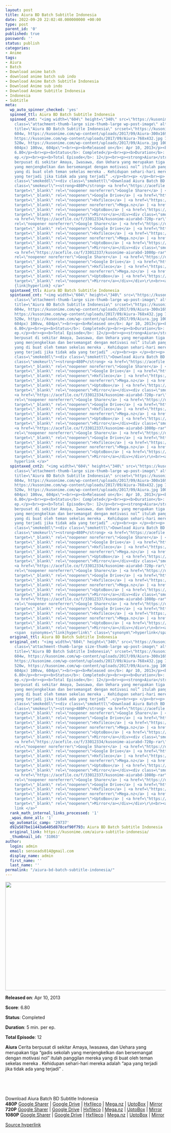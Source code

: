 ```yaml
---
layout: post
title: Aiura BD Batch Subtitle Indonesia
date: 2022-09-20 22:02:48.000000000 +00:00
type: post
parent_id: '0'
published: true
password: ''
status: publish
categories:
- Anime
tags:
- Aiura
- Batch
- Download anime batch
- download anime batch sub indo
- Download Anime Batch Subtitle Indonesia
- Download Anime sub indo
- Download Anime Subtitle Indonesia
- Indonesia
- Subtitle
meta:
  wp_auto_spinner_checked: 'yes'
  spinned_ttl: Aiura BD Batch Subtitle Indonesia
  spinned_cnt: "<img width=\"604\" height=\"340\" src=\"https://kusonime.com/wp-content/uploads/2017/09/Aiura-604x340.jpg\"
    class=\"attachment-thumb-large size-thumb-large wp-post-image\" alt=\"\" loading=\"lazy\"
    title=\"Aiura BD Batch Subtitle Indonesia\" srcset=\"https://kusonime.com/wp-content/uploads/2017/09/Aiura-604x340.jpg
    604w, https://kusonime.com/wp-content/uploads/2017/09/Aiura-300x169.jpg 300w,
    https://kusonime.com/wp-content/uploads/2017/09/Aiura-768x432.jpg 768w, https://kusonime.com/wp-content/uploads/2017/09/Aiura-520x293.jpg
    520w, https://kusonime.com/wp-content/uploads/2017/09/Aiura.jpg 1000w\" sizes=\"(max-width:
    604px) 100vw, 604px\"><br><p><b>Released on</b>: Apr 10, 2013</p><br><p><b>Score</b>:
    6.80</p><br><p><b>Status</b>: Completed</p><br><p><b>Duration</b>: 5 min. per
    ep.</p><br><p><b>Total Episode</b>: 12</p><br><p><strong>Aiura</strong> Cerita
    berpusat di sekitar Amaya, Iwasawa, dan Uehara yang merupakan tiga “gadis sekolah
    yang menjengkelkan dan bersemangat dengan motivasi nol” itulah panggilan mereka
    yang di buat oleh teman sekelas mereka . Kehidupan sehari-hari mereka adalah “apa
    yang terjadi jika tidak ada yang terjadi” .</p><br><p> </p><br><p> </p><br><div
    class=\"smokeddl\"><div class=\"smokettl\">Download Aiura Batch BD Subtitle Indonesia</div><div
    class=\"smokeurl\"><strong>480P</strong> <a href=\"https://acefile.co/f/33012329/kusonime-aiurabd-480p-rar\"
    target=\"_blank\" rel=\"noopener noreferrer\">Google Sharer</a> | <a href=\"https://drive.google.com/uc?export=download&amp;id=1eI1fp--oMpYnxXOLPf6D2ToBMvLexCPk\"
    target=\"_blank\" rel=\"noopener\">Google Drive</a> | <a href=\"https://hxfile.co/13ed7vde4ub8\"
    target=\"_blank\" rel=\"noopener\">Hxfileco</a> | <a href=\"https://mega.nz/file/jv42nLCZ#nPFDEEns02M8BjztbxO6um5SBU0uK4Q_Kdq-1mx8g5o\"
    target=\"_blank\" rel=\"noopener noreferrer\">Mega.nz</a> | <a href=\"https://uptobox.com/p62vlarkw6zr\"
    target=\"_blank\" rel=\"noopener\">UptoBox</a> | <a href=\"https://mirrorace.org/m/10lns\"
    target=\"_blank\" rel=\"noopener\">Mirror</a></div><div class=\"smokeurl\"><strong>720P</strong>
    <a href=\"https://acefile.co/f/33012334/kusonime-aiurabd-720p-rar\" target=\"_blank\"
    rel=\"noopener noreferrer\">Google Sharer</a> | <a href=\"https://drive.google.com/uc?export=download&amp;id=1FvkIJL47Erv-4mcG1iE_GwuO8_t6SSIX\"
    target=\"_blank\" rel=\"noopener\">Google Drive</a> | <a href=\"https://hxfile.co/p66bnh3qdfg4\"
    target=\"_blank\" rel=\"noopener\">Hxfileco</a> | <a href=\"https://mega.nz/file/GigwDLCJ#7D3-DWBC3EvJSxfiJAXuIFs42u9gin6AopZJjd01i-w\"
    target=\"_blank\" rel=\"noopener noreferrer\">Mega.nz</a> | <a href=\"https://uptobox.com/dnj2p2gyywqt\"
    target=\"_blank\" rel=\"noopener\">UptoBox</a> | <a href=\"https://mirrorace.org/m/10lqr\"
    target=\"_blank\" rel=\"noopener\">Mirror</a></div><div class=\"smokeurl\"><strong>1080P</strong>
    <a href=\"https://acefile.co/f/33012337/kusonime-aiurabd-1080p-rar\" target=\"_blank\"
    rel=\"noopener noreferrer\">Google Sharer</a> | <a href=\"https://drive.google.com/uc?export=download&amp;id=1zNDqI8jiiEQY9mAU_F8kFGoX8sIyQpvk\"
    target=\"_blank\" rel=\"noopener\">Google Drive</a> | <a href=\"https://hxfile.co/yjmzp87n1qhp\"
    target=\"_blank\" rel=\"noopener\">Hxfileco</a> | <a href=\"https://mega.nz/file/OioQ3JSI#sUpiEthb6e21zB7RYoltiFj5iGXreFfXmvH1dE1toAQ\"
    target=\"_blank\" rel=\"noopener noreferrer\">Mega.nz</a> | <a href=\"https://uptobox.com/3jchjn7pd78j\"
    target=\"_blank\" rel=\"noopener\">UptoBox</a> | <a href=\"https://mirrorace.org/m/10lr6\"
    target=\"_blank\" rel=\"noopener\">Mirror</a></div></div>\r\n<br><a href=\"https://kusonime.com/aiura-subtitle-indonesia/\">Source
    {link|hyperlink} </a>"
  spintaxed_ttl: Aiura BD Batch Subtitle Indonesia
  spintaxed_cnt: "<img width=\"604\" height=\"340\" src=\"https://kusonime.com/wp-content/uploads/2017/09/Aiura-604x340.jpg\"
    class=\"attachment-thumb-large size-thumb-large wp-post-image\" alt=\"\" loading=\"lazy\"
    title=\"Aiura BD Batch Subtitle Indonesia\" srcset=\"https://kusonime.com/wp-content/uploads/2017/09/Aiura-604x340.jpg
    604w, https://kusonime.com/wp-content/uploads/2017/09/Aiura-300x169.jpg 300w,
    https://kusonime.com/wp-content/uploads/2017/09/Aiura-768x432.jpg 768w, https://kusonime.com/wp-content/uploads/2017/09/Aiura-520x293.jpg
    520w, https://kusonime.com/wp-content/uploads/2017/09/Aiura.jpg 1000w\" sizes=\"(max-width:
    604px) 100vw, 604px\"><br><p><b>Released on</b>: Apr 10, 2013</p><br><p><b>Score</b>:
    6.80</p><br><p><b>Status</b>: Completed</p><br><p><b>Duration</b>: 5 min. per
    ep.</p><br><p><b>Total Episode</b>: 12</p><br><p><strong>Aiura</strong> Cerita
    berpusat di sekitar Amaya, Iwasawa, dan Uehara yang merupakan tiga “gadis sekolah
    yang menjengkelkan dan bersemangat dengan motivasi nol” itulah panggilan mereka
    yang di buat oleh teman sekelas mereka . Kehidupan sehari-hari mereka adalah “apa
    yang terjadi jika tidak ada yang terjadi” .</p><br><p> </p><br><p> </p><br><div
    class=\"smokeddl\"><div class=\"smokettl\">Download Aiura Batch BD Subtitle Indonesia</div><div
    class=\"smokeurl\"><strong>480P</strong> <a href=\"https://acefile.co/f/33012329/kusonime-aiurabd-480p-rar\"
    target=\"_blank\" rel=\"noopener noreferrer\">Google Sharer</a> | <a href=\"https://drive.google.com/uc?export=download&amp;id=1eI1fp--oMpYnxXOLPf6D2ToBMvLexCPk\"
    target=\"_blank\" rel=\"noopener\">Google Drive</a> | <a href=\"https://hxfile.co/13ed7vde4ub8\"
    target=\"_blank\" rel=\"noopener\">Hxfileco</a> | <a href=\"https://mega.nz/file/jv42nLCZ#nPFDEEns02M8BjztbxO6um5SBU0uK4Q_Kdq-1mx8g5o\"
    target=\"_blank\" rel=\"noopener noreferrer\">Mega.nz</a> | <a href=\"https://uptobox.com/p62vlarkw6zr\"
    target=\"_blank\" rel=\"noopener\">UptoBox</a> | <a href=\"https://mirrorace.org/m/10lns\"
    target=\"_blank\" rel=\"noopener\">Mirror</a></div><div class=\"smokeurl\"><strong>720P</strong>
    <a href=\"https://acefile.co/f/33012334/kusonime-aiurabd-720p-rar\" target=\"_blank\"
    rel=\"noopener noreferrer\">Google Sharer</a> | <a href=\"https://drive.google.com/uc?export=download&amp;id=1FvkIJL47Erv-4mcG1iE_GwuO8_t6SSIX\"
    target=\"_blank\" rel=\"noopener\">Google Drive</a> | <a href=\"https://hxfile.co/p66bnh3qdfg4\"
    target=\"_blank\" rel=\"noopener\">Hxfileco</a> | <a href=\"https://mega.nz/file/GigwDLCJ#7D3-DWBC3EvJSxfiJAXuIFs42u9gin6AopZJjd01i-w\"
    target=\"_blank\" rel=\"noopener noreferrer\">Mega.nz</a> | <a href=\"https://uptobox.com/dnj2p2gyywqt\"
    target=\"_blank\" rel=\"noopener\">UptoBox</a> | <a href=\"https://mirrorace.org/m/10lqr\"
    target=\"_blank\" rel=\"noopener\">Mirror</a></div><div class=\"smokeurl\"><strong>1080P</strong>
    <a href=\"https://acefile.co/f/33012337/kusonime-aiurabd-1080p-rar\" target=\"_blank\"
    rel=\"noopener noreferrer\">Google Sharer</a> | <a href=\"https://drive.google.com/uc?export=download&amp;id=1zNDqI8jiiEQY9mAU_F8kFGoX8sIyQpvk\"
    target=\"_blank\" rel=\"noopener\">Google Drive</a> | <a href=\"https://hxfile.co/yjmzp87n1qhp\"
    target=\"_blank\" rel=\"noopener\">Hxfileco</a> | <a href=\"https://mega.nz/file/OioQ3JSI#sUpiEthb6e21zB7RYoltiFj5iGXreFfXmvH1dE1toAQ\"
    target=\"_blank\" rel=\"noopener noreferrer\">Mega.nz</a> | <a href=\"https://uptobox.com/3jchjn7pd78j\"
    target=\"_blank\" rel=\"noopener\">UptoBox</a> | <a href=\"https://mirrorace.org/m/10lr6\"
    target=\"_blank\" rel=\"noopener\">Mirror</a></div></div>\r\n<br><a href=\"https://kusonime.com/aiura-subtitle-indonesia/\">Source
    hyperlink </a>"
  spintaxed_cnt2: "<img width=\"604\" height=\"340\" src=\"https://kusonime.com/wp-content/uploads/2017/09/Aiura-604x340.jpg\"
    class=\"attachment-thumb-large size-thumb-large wp-post-image\" alt=\"\" loading=\"lazy\"
    title=\"Aiura BD Batch Subtitle Indonesia\" srcset=\"https://kusonime.com/wp-content/uploads/2017/09/Aiura-604x340.jpg
    604w, https://kusonime.com/wp-content/uploads/2017/09/Aiura-300x169.jpg 300w,
    https://kusonime.com/wp-content/uploads/2017/09/Aiura-768x432.jpg 768w, https://kusonime.com/wp-content/uploads/2017/09/Aiura-520x293.jpg
    520w, https://kusonime.com/wp-content/uploads/2017/09/Aiura.jpg 1000w\" sizes=\"(max-width:
    604px) 100vw, 604px\"><br><p><b>Released on</b>: Apr 10, 2013</p><br><p><b>Score</b>:
    6.80</p><br><p><b>Status</b>: Completed</p><br><p><b>Duration</b>: 5 min. per
    ep.</p><br><p><b>Total Episode</b>: 12</p><br><p><strong>Aiura</strong> Cerita
    berpusat di sekitar Amaya, Iwasawa, dan Uehara yang merupakan tiga “gadis sekolah
    yang menjengkelkan dan bersemangat dengan motivasi nol” itulah panggilan mereka
    yang di buat oleh teman sekelas mereka . Kehidupan sehari-hari mereka adalah “apa
    yang terjadi jika tidak ada yang terjadi” .</p><br><p> </p><br><p> </p><br><div
    class=\"smokeddl\"><div class=\"smokettl\">Download Aiura Batch BD Subtitle Indonesia</div><div
    class=\"smokeurl\"><strong>480P</strong> <a href=\"https://acefile.co/f/33012329/kusonime-aiurabd-480p-rar\"
    target=\"_blank\" rel=\"noopener noreferrer\">Google Sharer</a> | <a href=\"https://drive.google.com/uc?export=download&amp;id=1eI1fp--oMpYnxXOLPf6D2ToBMvLexCPk\"
    target=\"_blank\" rel=\"noopener\">Google Drive</a> | <a href=\"https://hxfile.co/13ed7vde4ub8\"
    target=\"_blank\" rel=\"noopener\">Hxfileco</a> | <a href=\"https://mega.nz/file/jv42nLCZ#nPFDEEns02M8BjztbxO6um5SBU0uK4Q_Kdq-1mx8g5o\"
    target=\"_blank\" rel=\"noopener noreferrer\">Mega.nz</a> | <a href=\"https://uptobox.com/p62vlarkw6zr\"
    target=\"_blank\" rel=\"noopener\">UptoBox</a> | <a href=\"https://mirrorace.org/m/10lns\"
    target=\"_blank\" rel=\"noopener\">Mirror</a></div><div class=\"smokeurl\"><strong>720P</strong>
    <a href=\"https://acefile.co/f/33012334/kusonime-aiurabd-720p-rar\" target=\"_blank\"
    rel=\"noopener noreferrer\">Google Sharer</a> | <a href=\"https://drive.google.com/uc?export=download&amp;id=1FvkIJL47Erv-4mcG1iE_GwuO8_t6SSIX\"
    target=\"_blank\" rel=\"noopener\">Google Drive</a> | <a href=\"https://hxfile.co/p66bnh3qdfg4\"
    target=\"_blank\" rel=\"noopener\">Hxfileco</a> | <a href=\"https://mega.nz/file/GigwDLCJ#7D3-DWBC3EvJSxfiJAXuIFs42u9gin6AopZJjd01i-w\"
    target=\"_blank\" rel=\"noopener noreferrer\">Mega.nz</a> | <a href=\"https://uptobox.com/dnj2p2gyywqt\"
    target=\"_blank\" rel=\"noopener\">UptoBox</a> | <a href=\"https://mirrorace.org/m/10lqr\"
    target=\"_blank\" rel=\"noopener\">Mirror</a></div><div class=\"smokeurl\"><strong>1080P</strong>
    <a href=\"https://acefile.co/f/33012337/kusonime-aiurabd-1080p-rar\" target=\"_blank\"
    rel=\"noopener noreferrer\">Google Sharer</a> | <a href=\"https://drive.google.com/uc?export=download&amp;id=1zNDqI8jiiEQY9mAU_F8kFGoX8sIyQpvk\"
    target=\"_blank\" rel=\"noopener\">Google Drive</a> | <a href=\"https://hxfile.co/yjmzp87n1qhp\"
    target=\"_blank\" rel=\"noopener\">Hxfileco</a> | <a href=\"https://mega.nz/file/OioQ3JSI#sUpiEthb6e21zB7RYoltiFj5iGXreFfXmvH1dE1toAQ\"
    target=\"_blank\" rel=\"noopener noreferrer\">Mega.nz</a> | <a href=\"https://uptobox.com/3jchjn7pd78j\"
    target=\"_blank\" rel=\"noopener\">UptoBox</a> | <a href=\"https://mirrorace.org/m/10lr6\"
    target=\"_blank\" rel=\"noopener\">Mirror</a></div></div>\r\n<br><a href=\"https://kusonime.com/aiura-subtitle-indonesia/\">Source
    <span  synonyms=\"link|hyperlink\" class=\"synonym\">hyperlink</span> </a>"
  original_ttl: Aiura BD Batch Subtitle Indonesia
  original_cnt: "<img width=\"604\" height=\"340\" src=\"https://kusonime.com/wp-content/uploads/2017/09/Aiura-604x340.jpg\"
    class=\"attachment-thumb-large size-thumb-large wp-post-image\" alt=\"\" loading=\"lazy\"
    title=\"Aiura BD Batch Subtitle Indonesia\" srcset=\"https://kusonime.com/wp-content/uploads/2017/09/Aiura-604x340.jpg
    604w, https://kusonime.com/wp-content/uploads/2017/09/Aiura-300x169.jpg 300w,
    https://kusonime.com/wp-content/uploads/2017/09/Aiura-768x432.jpg 768w, https://kusonime.com/wp-content/uploads/2017/09/Aiura-520x293.jpg
    520w, https://kusonime.com/wp-content/uploads/2017/09/Aiura.jpg 1000w\" sizes=\"(max-width:
    604px) 100vw, 604px\"><br><p><b>Released on</b>: Apr 10, 2013</p><br><p><b>Score</b>:
    6.80</p><br><p><b>Status</b>: Completed</p><br><p><b>Duration</b>: 5 min. per
    ep.</p><br><p><b>Total Episode</b>: 12</p><br><p><strong>Aiura</strong> Cerita
    berpusat di sekitar Amaya, Iwasawa, dan Uehara yang merupakan tiga “gadis sekolah
    yang menjengkelkan dan bersemangat dengan motivasi nol” itulah panggilan mereka
    yang di buat oleh teman sekelas mereka . Kehidupan sehari-hari mereka adalah “apa
    yang terjadi jika tidak ada yang terjadi” .</p><br><p> </p><br><p> </p><br><div
    class=\"smokeddl\"><div class=\"smokettl\">Download Aiura Batch BD Subtitle Indonesia</div><div
    class=\"smokeurl\"><strong>480P</strong> <a href=\"https://acefile.co/f/33012329/kusonime-aiurabd-480p-rar\"
    target=\"_blank\" rel=\"noopener noreferrer\">Google Sharer</a> | <a href=\"https://drive.google.com/uc?export=download&amp;id=1eI1fp--oMpYnxXOLPf6D2ToBMvLexCPk\"
    target=\"_blank\" rel=\"noopener\">Google Drive</a> | <a href=\"https://hxfile.co/13ed7vde4ub8\"
    target=\"_blank\" rel=\"noopener\">Hxfileco</a> | <a href=\"https://mega.nz/file/jv42nLCZ#nPFDEEns02M8BjztbxO6um5SBU0uK4Q_Kdq-1mx8g5o\"
    target=\"_blank\" rel=\"noopener noreferrer\">Mega.nz</a> | <a href=\"https://uptobox.com/p62vlarkw6zr\"
    target=\"_blank\" rel=\"noopener\">UptoBox</a> | <a href=\"https://mirrorace.org/m/10lns\"
    target=\"_blank\" rel=\"noopener\">Mirror</a></div><div class=\"smokeurl\"><strong>720P</strong>
    <a href=\"https://acefile.co/f/33012334/kusonime-aiurabd-720p-rar\" target=\"_blank\"
    rel=\"noopener noreferrer\">Google Sharer</a> | <a href=\"https://drive.google.com/uc?export=download&amp;id=1FvkIJL47Erv-4mcG1iE_GwuO8_t6SSIX\"
    target=\"_blank\" rel=\"noopener\">Google Drive</a> | <a href=\"https://hxfile.co/p66bnh3qdfg4\"
    target=\"_blank\" rel=\"noopener\">Hxfileco</a> | <a href=\"https://mega.nz/file/GigwDLCJ#7D3-DWBC3EvJSxfiJAXuIFs42u9gin6AopZJjd01i-w\"
    target=\"_blank\" rel=\"noopener noreferrer\">Mega.nz</a> | <a href=\"https://uptobox.com/dnj2p2gyywqt\"
    target=\"_blank\" rel=\"noopener\">UptoBox</a> | <a href=\"https://mirrorace.org/m/10lqr\"
    target=\"_blank\" rel=\"noopener\">Mirror</a></div><div class=\"smokeurl\"><strong>1080P</strong>
    <a href=\"https://acefile.co/f/33012337/kusonime-aiurabd-1080p-rar\" target=\"_blank\"
    rel=\"noopener noreferrer\">Google Sharer</a> | <a href=\"https://drive.google.com/uc?export=download&amp;id=1zNDqI8jiiEQY9mAU_F8kFGoX8sIyQpvk\"
    target=\"_blank\" rel=\"noopener\">Google Drive</a> | <a href=\"https://hxfile.co/yjmzp87n1qhp\"
    target=\"_blank\" rel=\"noopener\">Hxfileco</a> | <a href=\"https://mega.nz/file/OioQ3JSI#sUpiEthb6e21zB7RYoltiFj5iGXreFfXmvH1dE1toAQ\"
    target=\"_blank\" rel=\"noopener noreferrer\">Mega.nz</a> | <a href=\"https://uptobox.com/3jchjn7pd78j\"
    target=\"_blank\" rel=\"noopener\">UptoBox</a> | <a href=\"https://mirrorace.org/m/10lr6\"
    target=\"_blank\" rel=\"noopener\">Mirror</a></div></div>\r\n<br><a href=\"https://kusonime.com/aiura-subtitle-indonesia/\">Source
    link </a>"
  rank_math_internal_links_processed: '1'
  _wpas_done_all: '1'
  wp_automatic_camp: '29737'
  d92a587be11443a6405d878cef90f793: Aiura BD Batch Subtitle Indonesia
  original_link: https://kusonime.com/aiura-subtitle-indonesia/
  _thumbnail_id: '31063'
author:
  login: admin
  email: senseads014@gmail.com
  display_name: admin
  first_name: ''
  last_name: ''
permalink: "/aiura-bd-batch-subtitle-indonesia/"
---
```

<p><img width="604" height="340" src="{{ site.baseurl }}/assets/2022/09/Aiura-604x340.jpg" class="attachment-thumb-large size-thumb-large wp-post-image" alt="" loading="lazy" title="Aiura BD Batch Subtitle Indonesia" srcset="https://kusonime.com/wp-content/uploads/2017/09/Aiura-604x340.jpg 604w, https://kusonime.com/wp-content/uploads/2017/09/Aiura-300x169.jpg 300w, https://kusonime.com/wp-content/uploads/2017/09/Aiura-768x432.jpg 768w, https://kusonime.com/wp-content/uploads/2017/09/Aiura-520x293.jpg 520w, https://kusonime.com/wp-content/uploads/2017/09/Aiura.jpg 1000w" sizes="(max-width: 604px) 100vw, 604px" />
<p><b>Released on</b>: Apr 10, 2013</p>
<p>
<p><b>Score</b>: 6.80</p>
<p>
<p><b>Status</b>: Completed</p>
<p>
<p><b>Duration</b>: 5 min. per ep.</p>
<p>
<p><b>Total Episode</b>: 12</p>
<p>
<p><strong>Aiura</strong> Cerita berpusat di sekitar Amaya, Iwasawa, dan Uehara yang merupakan tiga “gadis sekolah yang menjengkelkan dan bersemangat dengan motivasi nol” itulah panggilan mereka yang di buat oleh teman sekelas mereka . Kehidupan sehari-hari mereka adalah “apa yang terjadi jika tidak ada yang terjadi” .</p>
<p>
<p> </p>
<p>
<p> </p>
<p>
<div class="smokeddl">
<div class="smokettl">Download Aiura Batch BD Subtitle Indonesia</div>
<div class="smokeurl"><strong>480P</strong> <a href="https://acefile.co/f/33012329/kusonime-aiurabd-480p-rar" target="_blank" rel="noopener noreferrer">Google Sharer</a> | <a href="https://drive.google.com/uc?export=download&amp;id=1eI1fp--oMpYnxXOLPf6D2ToBMvLexCPk" target="_blank" rel="noopener">Google Drive</a> | <a href="https://hxfile.co/13ed7vde4ub8" target="_blank" rel="noopener">Hxfileco</a> | <a href="https://mega.nz/file/jv42nLCZ#nPFDEEns02M8BjztbxO6um5SBU0uK4Q_Kdq-1mx8g5o" target="_blank" rel="noopener noreferrer">Mega.nz</a> | <a href="https://uptobox.com/p62vlarkw6zr" target="_blank" rel="noopener">UptoBox</a> | <a href="https://mirrorace.org/m/10lns" target="_blank" rel="noopener">Mirror</a></div>
<div class="smokeurl"><strong>720P</strong> <a href="https://acefile.co/f/33012334/kusonime-aiurabd-720p-rar" target="_blank" rel="noopener noreferrer">Google Sharer</a> | <a href="https://drive.google.com/uc?export=download&amp;id=1FvkIJL47Erv-4mcG1iE_GwuO8_t6SSIX" target="_blank" rel="noopener">Google Drive</a> | <a href="https://hxfile.co/p66bnh3qdfg4" target="_blank" rel="noopener">Hxfileco</a> | <a href="https://mega.nz/file/GigwDLCJ#7D3-DWBC3EvJSxfiJAXuIFs42u9gin6AopZJjd01i-w" target="_blank" rel="noopener noreferrer">Mega.nz</a> | <a href="https://uptobox.com/dnj2p2gyywqt" target="_blank" rel="noopener">UptoBox</a> | <a href="https://mirrorace.org/m/10lqr" target="_blank" rel="noopener">Mirror</a></div>
<div class="smokeurl"><strong>1080P</strong> <a href="https://acefile.co/f/33012337/kusonime-aiurabd-1080p-rar" target="_blank" rel="noopener noreferrer">Google Sharer</a> | <a href="https://drive.google.com/uc?export=download&amp;id=1zNDqI8jiiEQY9mAU_F8kFGoX8sIyQpvk" target="_blank" rel="noopener">Google Drive</a> | <a href="https://hxfile.co/yjmzp87n1qhp" target="_blank" rel="noopener">Hxfileco</a> | <a href="https://mega.nz/file/OioQ3JSI#sUpiEthb6e21zB7RYoltiFj5iGXreFfXmvH1dE1toAQ" target="_blank" rel="noopener noreferrer">Mega.nz</a> | <a href="https://uptobox.com/3jchjn7pd78j" target="_blank" rel="noopener">UptoBox</a> | <a href="https://mirrorace.org/m/10lr6" target="_blank" rel="noopener">Mirror</a></div>
</div>
<p><a href="https://kusonime.com/aiura-subtitle-indonesia/">Source hyperlink </a></p>
